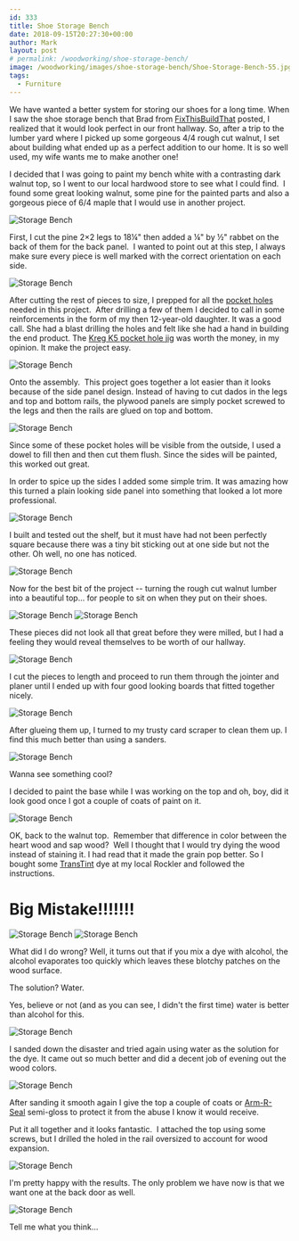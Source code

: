 ```yaml
---
id: 333
title: Shoe Storage Bench
date: 2018-09-15T20:27:30+00:00
author: Mark
layout: post
# permalink: /woodworking/shoe-storage-bench/
image: /woodworking/images/shoe-storage-bench/Shoe-Storage-Bench-55.jpg
tags:
  - Furniture
---
```


We have wanted a better system for storing our shoes for a long time. When I saw the shoe storage bench that Brad from [FixThisBuildThat](http://fixthisbuildthat.com/sandpaper-disc-storage-rack/) posted, I realized that it would look perfect in our front hallway. So, after a trip to the lumber yard where I picked up some gorgeous 4/4 rough cut walnut, I set about building what ended up as a perfect addition to our home. It is so well used, my wife wants me to make another one!

I decided that I was going to paint my bench white with a contrasting dark walnut top, so I went to our local hardwood store to see what I could find.  I found some great looking walnut, some pine for the painted parts and also a gorgeous piece of 6/4 maple that I would use in another project.

![Storage Bench](images/shoe-storage-bench/Shoe-Storage-Bench-2.jpeg)

First, I cut the pine 2&#215;2 legs to 18¼" then added a ¼" by ½" rabbet on the back of them for the back panel.  I wanted to point out at this step, I always make sure every piece is well marked with the correct orientation on each side.

![Storage Bench](images/shoe-storage-bench/Shoe-Storage-Bench-1.jpeg)

After cutting the rest of pieces to size, I prepped for all the [pocket holes](https://amzn.to/2Q3QLO8) needed in this project.  After drilling a few of them I decided to call in some reinforcements in the form of my then 12-year-old daughter. It was a good call. She had a blast drilling the holes and felt like she had a hand in building the end product. The [Kreg K5 pocket hole jig](https://amzn.to/2Q3QLO8) was worth the money, in my opinion. It make the project easy.

![Storage Bench](images/shoe-storage-bench/Shoe-Storage-Bench-3.jpeg)

Onto the assembly.  This project goes together a lot easier than it looks because of the side panel design. Instead of having to cut dados in the legs and top and bottom rails, the plywood panels are simply pocket screwed to the legs and then the rails are glued on top and bottom.

![Storage Bench](images/shoe-storage-bench/Shoe-Storage-Bench-5.jpeg)

Since some of these pocket holes will be visible from the outside, I used a dowel to fill then and then cut them flush. Since the sides will be painted, this worked out great.

In order to spice up the sides I added some simple trim. It was amazing how this turned a plain looking side panel into something that looked a lot more professional.

![Storage Bench](images/shoe-storage-bench/Shoe-Storage-Bench-4.jpeg)

I built and tested out the shelf, but it must have had not been perfectly square because there was a tiny bit sticking out at one side but not the other. Oh well, no one has noticed.

![Storage Bench](images/shoe-storage-bench/Shoe-Storage-Bench-6.jpeg)

Now for the best bit of the project -- turning the rough cut walnut lumber into a beautiful top... for people to sit on when they put on their shoes.

![Storage Bench](images/shoe-storage-bench/Shoe-Storage-Bench-7.jpeg)
![Storage Bench](images/shoe-storage-bench/Shoe-Storage-Bench-8.jpeg)

These pieces did not look all that great before they were milled, but I had a feeling they would reveal themselves to be worth of our hallway.

![Storage Bench](images/shoe-storage-bench/Shoe-Storage-Bench-8.jpeg)

I cut the pieces to length and proceed to run them through the jointer and planer until I ended up with four good looking boards that fitted together nicely.

![Storage Bench](images/shoe-storage-bench/Shoe-Storage-Bench-26.jpg)

After glueing them up, I turned to my trusty card scraper to clean them up. I find this much better than using a sanders.

![Storage Bench](images/shoe-storage-bench/Shoe-Storage-Bench-27.jpg)

Wanna see something cool?

I decided to paint the base while I was working on the top and oh, boy, did it look good once I got a couple of coats of paint on it.

![Storage Bench](images/shoe-storage-bench/Shoe-Storage-Bench-30.jpg)

OK, back to the walnut top.  Remember that difference in color between the heart wood and sap wood?  Well I thought that I would try dying the wood instead of staining it. I had read that it made the grain pop better. So I bought some [TransTint](https://amzn.to/2yCYU5g) dye at my local Rockler and followed the instructions.

# Big Mistake!!!!!!!

![Storage Bench](images/shoe-storage-bench/Shoe-Storage-Bench-32.jpg)
![Storage Bench](images/shoe-storage-bench/Shoe-Storage-Bench-33.jpg)

What did I do wrong? Well, it turns out that if you mix a dye with alcohol, the alcohol evaporates too quickly which leaves these blotchy patches on the wood surface.

The solution? Water.

Yes, believe or not (and as you can see, I didn't the first time) water is better than alcohol for this.

![Storage Bench](images/shoe-storage-bench/Shoe-Storage-Bench-15-1.jpeg)

I sanded down the disaster and tried again using water as the solution for the dye. It came out so much better and did a decent job of evening out the wood colors.

![Storage Bench](images/shoe-storage-bench/Shoe-Storage-Bench-16-1.jpeg)

After sanding it smooth again I give the top a couple of coats or [Arm-R-Seal](https://amzn.to/2SrmvOS) semi-gloss to protect it from the abuse I know it would receive.

Put it all together and it looks fantastic.  I attached the top using some screws, but I drilled the holed in the rail oversized to account for wood expansion.

![Storage Bench](images/shoe-storage-bench/Shoe-Storage-Bench-18-1.jpeg)

I'm pretty happy with the results. The only problem we have now is that we want one at the back door as well.

![Storage Bench](images/shoe-storage-bench/Shoe-Storage-Bench-19-1.jpeg)

Tell me what you think&#8230;
